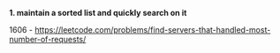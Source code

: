 **1. maintain a sorted list and quickly search on it**

1606 - https://leetcode.com/problems/find-servers-that-handled-most-number-of-requests/
